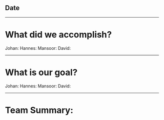 ## Date

__________________________________________________
# What did we accomplish?

Johan:
Hannes:
Mansoor:
David:


__________________________________________________

# What is our goal?

Johan:
Hannes:
Mansoor:
David:



__________________________________________________

# Team Summary: